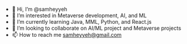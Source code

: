 - 👋 Hi, I’m @samheyyeh
- 👀 I’m interested in Metaverse development, AI, and ML
- 🌱 I’m currently learning Java, MML, Python, and React.js
- 💞️ I’m looking to collaborate on AI/ML project and Metaverse projects
- 📫 How to reach me samheyyeh@gmail.com

<!---
samheyyeh/samheyyeh is a ✨ special ✨ repository because its `README.md` (this file) appears on your GitHub profile.
You can click the Preview link to take a look at your changes.
--->
